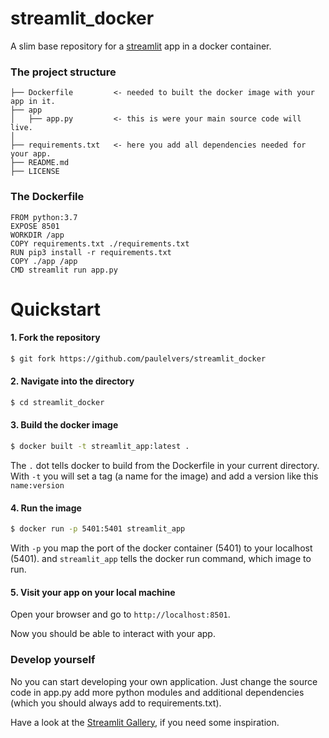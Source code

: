 # streamlit_docker

A slim base repository for a [streamlit](https://streamlit.io/) app in a docker container.

### The project structure

```
├── Dockerfile         <- needed to built the docker image with your app in it.      
├── app
│   ├── app.py         <- this is were your main source code will live.
│
├── requirements.txt   <- here you add all dependencies needed for your app.
├── README.md    
├── LICENSE
```

### The Dockerfile
```
FROM python:3.7
EXPOSE 8501
WORKDIR /app
COPY requirements.txt ./requirements.txt
RUN pip3 install -r requirements.txt
COPY ./app /app
CMD streamlit run app.py
```

# Quickstart

#### 1. Fork the repository
```bash
$ git fork https://github.com/paulelvers/streamlit_docker
```  

#### 2. Navigate into the directory
```bash
$ cd streamlit_docker
```  

#### 3. Build the docker image
```bash
$ docker built -t streamlit_app:latest .
```  
The `.` dot tells docker to build from the Dockerfile in your current directory.
With `-t` you will set a tag (a name for the image) and add a version like this `name:version`

#### 4. Run the image
```bash
$ docker run -p 5401:5401 streamlit_app
```  
With `-p` you map the port of the docker container (5401) to your localhost (5401).
and `streamlit_app` tells the docker run command, which image to run.

#### 5. Visit your app on your local machine
Open your browser and go to `http://localhost:8501`.

Now you should be able to interact with your app.


### Develop yourself
No you can start developing your own application. Just change the source code in app.py
add more python modules and additional dependencies (which you should always add to requirements.txt).

Have a look at the [Streamlit Gallery](https://streamlit.io/gallery), if you need some inspiration.
